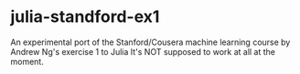 # julia-standford-ex1
An experimental port of the Stanford/Cousera machine learning course by Andrew Ng's exercise 1 to Julia
It's NOT supposed to work at all at the moment.

